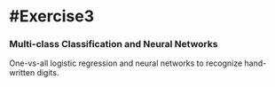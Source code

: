 #Exercise3
===============

### Multi-class Classification and Neural Networks
One-vs-all logistic regression and neural networks to recognize hand-written digits.

